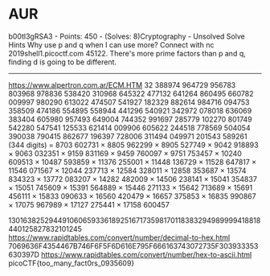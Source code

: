# AUR

b00tl3gRSA3 - Points: 450 - (Solves: 8)Cryptography - Unsolved
Solve
Hints
Why use p and q when I can use more? Connect with nc 2019shell1.picoctf.com 45122.
There's more prime factors than p and q, finding d is going to be different.

***

https://www.alpertron.com.ar/ECM.HTM
32 388974 964729 956783 803968 978836 538420 310968 645322 477132 641264 860495 660782 009997 980290 613022 474507 541927 182329 882614 984716 094753 358509 474186 554895 558944 441296 540921 342972 078018 636069 383404 605980 957493 649004 744352 991697 285779 102270 801749 542280 547541 125533 621414 009906 605622 244518 778569 504054 390038 790415 862677 196397 728006 311494 049971 201543 589261 (344 digits) = 8703 602731 × 8805 962299 × 8905 527749 × 9042 918893 × 9063 032351 × 9159 831169 × 9459 760097 × 9751 753457 × 10240 609513 × 10487 593859 × 11376 255001 × 11448 136729 × 11528 647817 × 11546 071567 × 12044 237713 × 12584 328011 × 12858 353687 × 13574 834323 × 13772 083207 × 14282 482009 × 14506 238141 × 15041 354837 × 15051 745609 × 15391 564889 × 15446 271133 × 15642 713689 × 15691 456111 × 15833 090633 × 16560 420479 × 16657 375853 × 16835 990867 × 17075 967989 × 17127 275441 × 17158 600457

13016382529449106065933618925167173598170118383294989999418818440125827832101245
https://www.rapidtables.com/convert/number/decimal-to-hex.html
7069636F4354467B746F6F5F6D616E795F666163743072735F303933353630397D
https://www.rapidtables.com/convert/number/hex-to-ascii.html
picoCTF{too_many_fact0rs_0935609}
